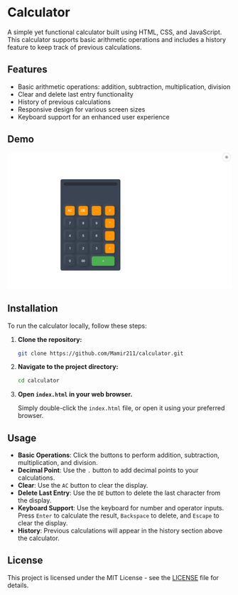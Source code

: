 ﻿# Calculator

A simple yet functional calculator built using HTML, CSS, and JavaScript. This calculator supports basic arithmetic operations and includes a history feature to keep track of previous calculations.

## Features

- Basic arithmetic operations: addition, subtraction, multiplication, division
- Clear and delete last entry functionality
- History of previous calculations
- Responsive design for various screen sizes
- Keyboard support for an enhanced user experience

## Demo

![alt text](calc.png)

## Installation

To run the calculator locally, follow these steps:

1. **Clone the repository:**

    ```bash
    git clone https://github.com/Mamir211/calculator.git
    ```

2. **Navigate to the project directory:**

    ```bash
    cd calculator
    ```

3. **Open `index.html` in your web browser.**

    Simply double-click the `index.html` file, or open it using your preferred browser.

## Usage

- **Basic Operations**: Click the buttons to perform addition, subtraction, multiplication, and division.
- **Decimal Point**: Use the `.` button to add decimal points to your calculations.
- **Clear**: Use the `AC` button to clear the display.
- **Delete Last Entry**: Use the `DE` button to delete the last character from the display.
- **Keyboard Support**: Use the keyboard for number and operator inputs. Press `Enter` to calculate the result, `Backspace` to delete, and `Escape` to clear the display.
- **History**: Previous calculations will appear in the history section above the calculator.

## License

This project is licensed under the MIT License - see the [LICENSE](LICENSE) file for details.
